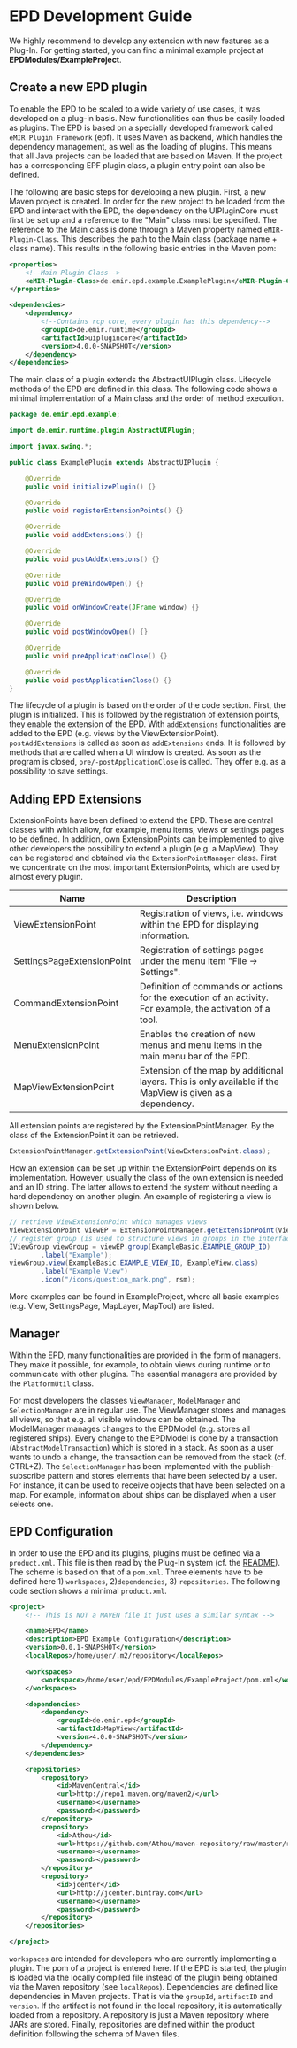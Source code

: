# EPD Development Guide

We highly recommend to develop any extension with new features as a Plug-In. For
getting started, you can find a minimal example project at **EPDModules/ExampleProject**.

## Create a new EPD plugin

To enable the EPD to be scaled to a wide variety of use cases, it was developed on a plug-in basis.
New functionalities can thus be easily loaded as plugins. The EPD is based on a specially developed
framework called `eMIR Plugin Framework` (epf). It uses Maven as backend, which handles the dependency
management, as well as the loading of plugins. This means that all Java projects can be loaded that are
based on Maven. If the project has a corresponding EPF plugin class, a plugin entry point can also be
defined.

The following are basic steps for developing a new plugin. First, a new Maven project is created. In
order for the new project to be loaded from the EPD and interact with the EPD, the dependency on the
UIPluginCore must first be set up and a reference to the "Main" class must be specified. The reference
to the Main class is done through a Maven property named `eMIR-Plugin-Class`. This describes the path to
the Main class (package name + class name). This results in the following basic entries in the Maven pom:

```xml
<properties>
    <!--Main Plugin Class-->
    <eMIR-Plugin-Class>de.emir.epd.example.ExamplePlugin</eMIR-Plugin-Class>
</properties>

<dependencies>
    <dependency>
        <!--Contains rcp core, every plugin has this dependency-->
        <groupId>de.emir.runtime</groupId>
        <artifactId>uiplugincore</artifactId>
        <version>4.0.0-SNAPSHOT</version>
    </dependency>
</dependencies>
```

The main class of a plugin extends the AbstractUIPlugin class. Lifecycle methods of the EPD are
defined in this class. The following code shows a minimal implementation of a Main class and the
order of method execution.

```java
package de.emir.epd.example;

import de.emir.runtime.plugin.AbstractUIPlugin;

import javax.swing.*;

public class ExamplePlugin extends AbstractUIPlugin {

    @Override
    public void initializePlugin() {}

    @Override
    public void registerExtensionPoints() {}

    @Override
    public void addExtensions() {}

    @Override
    public void postAddExtensions() {}

    @Override
    public void preWindowOpen() {}

    @Override
    public void onWindowCreate(JFrame window) {}

    @Override
    public void postWindowOpen() {}

    @Override
    public void preApplicationClose() {}

    @Override
    public void postApplicationClose() {}
}
```

The lifecycle of a plugin is based on the order of the code section. First, the plugin is initialized.
This is followed by the registration of extension points, they enable the extension of the EPD. With
`addExtensions` functionalities are added to the EPD (e.g. views by the ViewExtensionPoint).
`postAddExtensions` is called as soon as `addExtensions` ends. It is followed by methods that are called
when a UI window is created. As soon as the program is closed, `pre/-postApplicationClose` is called. They
offer e.g. as a possibility to save settings.

## Adding EPD Extensions

ExtensionPoints have been defined to extend the EPD. These are central classes with which allow, for example,
menu items, views or settings pages to be defined. In addition, own ExtensionPoints can be implemented to give
other developers the possibility to extend a plugin (e.g. a MapView). They can be registered and obtained via the
`ExtensionPointManager` class. First we concentrate on the most important ExtensionPoints, which are used by
almost every plugin.

| Name                       | Description                                                                                                |
|----------------------------|------------------------------------------------------------------------------------------------------------|
| ViewExtensionPoint         | Registration of views, i.e. windows within the EPD for displaying information.                             |
| SettingsPageExtensionPoint | Registration of settings pages under the menu item "File -> Settings".                                     |
| CommandExtensionPoint      | Definition of commands or actions for the execution of an activity. For example, the activation of a tool. |
| MenuExtensionPoint         | Enables the creation of new menus and menu items in the main menu bar of the EPD.                          |
| MapViewExtensionPoint      | Extension of the map by additional layers. This is only available if the MapView is given as a dependency. |

All extension points are registered by the ExtensionPointManager. By the class of the ExtensionPoint it can be
retrieved.

```java
ExtensionPointManager.getExtensionPoint(ViewExtensionPoint.class);
```

How an extension can be set up within the ExtensionPoint depends on its implementation. However, usually the class
of the own extension is needed and an ID string. The latter allows to extend the system without needing a hard
dependency on another plugin. An example of registering a view is shown below.

```java
// retrieve ViewExtensionPoint which manages views
ViewExtensionPoint viewEP = ExtensionPointManager.getExtensionPoint(ViewExtensionPoint.class);
// register group (is used to structure views in groups in the interface)
IViewGroup viewGroup = viewEP.group(ExampleBasic.EXAMPLE_GROUP_ID)
        .label("Example");
viewGroup.view(ExampleBasic.EXAMPLE_VIEW_ID, ExampleView.class)
        .label("Example View")
        .icon("/icons/question_mark.png", rsm);
```

More examples can be found in ExampleProject, where all basic examples (e.g. View, SettingsPage, MapLayer, MapTool)
are listed.

## Manager

Within the EPD, many functionalities are provided in the form of managers. They make it possible, for example, to
obtain views during runtime or to communicate with other plugins. The essential managers are provided by the
`PlatformUtil` class.

For most developers the classes `ViewManager`, `ModelManager` and `SelectionManager` are in regular use. The
ViewManager stores and manages all views, so that e.g. all visible windows can be obtained. The ModelManager
manages changes to the EPDModel (e.g. stores all registered ships). Every change to the EPDModel is done by a
transaction (`AbstractModelTransaction`) which is stored in a stack. As soon as a user wants to undo a change,
the transaction can be removed from the stack (cf. CTRL+Z). The `SelectionManager` has been implemented with the
publish-subscribe pattern and stores elements that have been selected by a user. For instance, it can be used
to receive objects that have been selected on a map. For example, information about ships can be displayed
when a user selects one.

## EPD Configuration

In order to use the EPD and its plugins, plugins must be defined via a `product.xml`. This file is then read by the 
Plug-In system (cf. the [README](../../../doc/HowToUsePluginManager.md)). The scheme is based on that of a `pom.xml`. 
Three elements have to be defined here 1) `workspaces`, 2)`dependencies`, 3) `repositories`. The following code section 
shows a minimal `product.xml`.

```xml
<project>
	<!-- This is NOT a MAVEN file it just uses a similar syntax -->

	<name>EPD</name>
	<description>EPD Example Configuration</description>
	<version>0.0.1-SNAPSHOT</version>
	<localRepos>/home/user/.m2/repository</localRepos>

	<workspaces>
	    <workspace>/home/user/epd/EPDModules/ExampleProject/pom.xml</workspace>
	</workspaces>

	<dependencies>
		<dependency>
			<groupId>de.emir.epd</groupId>
			<artifactId>MapView</artifactId>
			<version>4.0.0-SNAPSHOT</version>
		</dependency>
	</dependencies>

	<repositories>
		<repository>
			<id>MavenCentral</id>
			<url>http://repo1.maven.org/maven2/</url>
			<username></username>
			<password></password>
		</repository>
		<repository>
			<id>Athou</id>
			<url>https://github.com/Athou/maven-repository/raw/master/repo</url>
			<username></username>
			<password></password>
		</repository>
		<repository>
			<id>jcenter</id>
			<url>http://jcenter.bintray.com</url>
			<username></username>
			<password></password>
		</repository>
	</repositories>

</project>
```

`workspaces` are intended for developers who are currently implementing a plugin. The pom of a project is entered here.
If the EPD is started, the plugin is loaded via the locally compiled file instead of the plugin being obtained via the
Maven repository (see `localRepos`). Dependencies are defined like dependencies in Maven projects. That is via the
`groupId`, `artifactID` and `version`. If the artifact is not found in the local repository, it is automatically loaded
from a repository. A repository is just a Maven repository where JARs are stored. Finally, repositories are defined within
the product definition following the schema of Maven files. 
